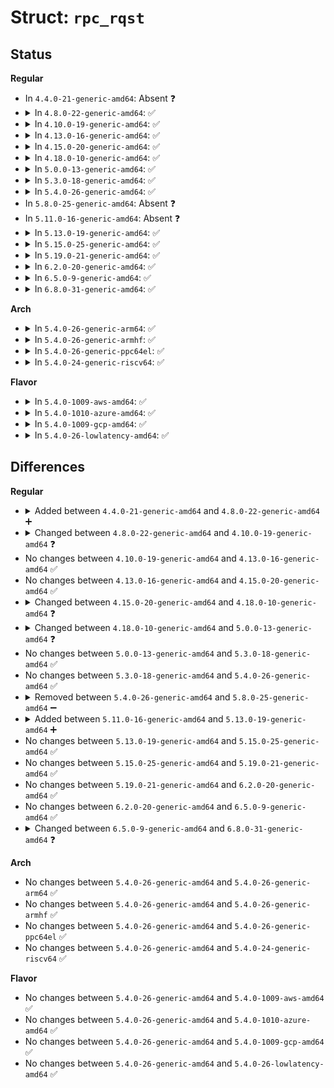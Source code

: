 # Struct: <code>rpc_rqst</code>

## Status
<b>Regular</b>
<ul>
<li>
In <code>4.4.0-21-generic-amd64</code>: Absent ❓
</li>
<li>
<details>
<summary>In <code>4.8.0-22-generic-amd64</code>: ✅</summary>

```c
struct rpc_rqst {
    struct rpc_xprt * rq_xprt;
    struct xdr_buf rq_snd_buf;
    struct xdr_buf rq_rcv_buf;
    struct rpc_task * rq_task;
    struct rpc_cred * rq_cred;
    __be32 rq_xid;
    int rq_cong;
    u32 rq_seqno;
    int rq_enc_pages_num;
    struct page * * rq_enc_pages;
    void (*)(struct rpc_rqst *) rq_release_snd_buf;
    struct list_head rq_list;
    __u32 * rq_buffer;
    size_t rq_callsize;
    size_t rq_rcvsize;
    size_t rq_xmit_bytes_sent;
    size_t rq_reply_bytes_recvd;
    struct xdr_buf rq_private_buf;
    long unsigned int rq_majortimeo;
    long unsigned int rq_timeout;
    ktime_t rq_rtt;
    unsigned int rq_retries;
    unsigned int rq_connect_cookie;
    u32 rq_bytes_sent;
    ktime_t rq_xtime;
    int rq_ntrans;
    struct list_head rq_bc_list;
    long unsigned int rq_bc_pa_state;
    struct list_head rq_bc_pa_list;
}
```
</details>
</li>
<li>
<details>
<summary>In <code>4.10.0-19-generic-amd64</code>: ✅</summary>

```c
struct rpc_rqst {
    struct rpc_xprt * rq_xprt;
    struct xdr_buf rq_snd_buf;
    struct xdr_buf rq_rcv_buf;
    struct rpc_task * rq_task;
    struct rpc_cred * rq_cred;
    __be32 rq_xid;
    int rq_cong;
    u32 rq_seqno;
    int rq_enc_pages_num;
    struct page * * rq_enc_pages;
    void (*)(struct rpc_rqst *) rq_release_snd_buf;
    struct list_head rq_list;
    void * rq_xprtdata;
    void * rq_buffer;
    size_t rq_callsize;
    void * rq_rbuffer;
    size_t rq_rcvsize;
    size_t rq_xmit_bytes_sent;
    size_t rq_reply_bytes_recvd;
    struct xdr_buf rq_private_buf;
    long unsigned int rq_majortimeo;
    long unsigned int rq_timeout;
    ktime_t rq_rtt;
    unsigned int rq_retries;
    unsigned int rq_connect_cookie;
    u32 rq_bytes_sent;
    ktime_t rq_xtime;
    int rq_ntrans;
    struct list_head rq_bc_list;
    long unsigned int rq_bc_pa_state;
    struct list_head rq_bc_pa_list;
}
```
</details>
</li>
<li>
<details>
<summary>In <code>4.13.0-16-generic-amd64</code>: ✅</summary>

```c
struct rpc_rqst {
    struct rpc_xprt * rq_xprt;
    struct xdr_buf rq_snd_buf;
    struct xdr_buf rq_rcv_buf;
    struct rpc_task * rq_task;
    struct rpc_cred * rq_cred;
    __be32 rq_xid;
    int rq_cong;
    u32 rq_seqno;
    int rq_enc_pages_num;
    struct page * * rq_enc_pages;
    void (*)(struct rpc_rqst *) rq_release_snd_buf;
    struct list_head rq_list;
    void * rq_xprtdata;
    void * rq_buffer;
    size_t rq_callsize;
    void * rq_rbuffer;
    size_t rq_rcvsize;
    size_t rq_xmit_bytes_sent;
    size_t rq_reply_bytes_recvd;
    struct xdr_buf rq_private_buf;
    long unsigned int rq_majortimeo;
    long unsigned int rq_timeout;
    ktime_t rq_rtt;
    unsigned int rq_retries;
    unsigned int rq_connect_cookie;
    u32 rq_bytes_sent;
    ktime_t rq_xtime;
    int rq_ntrans;
    struct list_head rq_bc_list;
    long unsigned int rq_bc_pa_state;
    struct list_head rq_bc_pa_list;
}
```
</details>
</li>
<li>
<details>
<summary>In <code>4.15.0-20-generic-amd64</code>: ✅</summary>

```c
struct rpc_rqst {
    struct rpc_xprt * rq_xprt;
    struct xdr_buf rq_snd_buf;
    struct xdr_buf rq_rcv_buf;
    struct rpc_task * rq_task;
    struct rpc_cred * rq_cred;
    __be32 rq_xid;
    int rq_cong;
    u32 rq_seqno;
    int rq_enc_pages_num;
    struct page * * rq_enc_pages;
    void (*)(struct rpc_rqst *) rq_release_snd_buf;
    struct list_head rq_list;
    void * rq_xprtdata;
    void * rq_buffer;
    size_t rq_callsize;
    void * rq_rbuffer;
    size_t rq_rcvsize;
    size_t rq_xmit_bytes_sent;
    size_t rq_reply_bytes_recvd;
    struct xdr_buf rq_private_buf;
    long unsigned int rq_majortimeo;
    long unsigned int rq_timeout;
    ktime_t rq_rtt;
    unsigned int rq_retries;
    unsigned int rq_connect_cookie;
    u32 rq_bytes_sent;
    ktime_t rq_xtime;
    int rq_ntrans;
    struct list_head rq_bc_list;
    long unsigned int rq_bc_pa_state;
    struct list_head rq_bc_pa_list;
}
```
</details>
</li>
<li>
<details>
<summary>In <code>4.18.0-10-generic-amd64</code>: ✅</summary>

```c
struct rpc_rqst {
    struct rpc_xprt * rq_xprt;
    struct xdr_buf rq_snd_buf;
    struct xdr_buf rq_rcv_buf;
    struct rpc_task * rq_task;
    struct rpc_cred * rq_cred;
    __be32 rq_xid;
    int rq_cong;
    u32 rq_seqno;
    int rq_enc_pages_num;
    struct page * * rq_enc_pages;
    void (*)(struct rpc_rqst *) rq_release_snd_buf;
    struct list_head rq_list;
    void * rq_buffer;
    size_t rq_callsize;
    void * rq_rbuffer;
    size_t rq_rcvsize;
    size_t rq_xmit_bytes_sent;
    size_t rq_reply_bytes_recvd;
    struct xdr_buf rq_private_buf;
    long unsigned int rq_majortimeo;
    long unsigned int rq_timeout;
    ktime_t rq_rtt;
    unsigned int rq_retries;
    unsigned int rq_connect_cookie;
    u32 rq_bytes_sent;
    ktime_t rq_xtime;
    int rq_ntrans;
    struct list_head rq_bc_list;
    long unsigned int rq_bc_pa_state;
    struct list_head rq_bc_pa_list;
}
```
</details>
</li>
<li>
<details>
<summary>In <code>5.0.0-13-generic-amd64</code>: ✅</summary>

```c
struct rpc_rqst {
    struct rpc_xprt * rq_xprt;
    struct xdr_buf rq_snd_buf;
    struct xdr_buf rq_rcv_buf;
    struct rpc_task * rq_task;
    struct rpc_cred * rq_cred;
    __be32 rq_xid;
    int rq_cong;
    u32 rq_seqno;
    int rq_enc_pages_num;
    struct page * * rq_enc_pages;
    void (*)(struct rpc_rqst *) rq_release_snd_buf;
    struct list_head rq_list;
    struct rb_node rq_recv;
    struct list_head rq_xmit;
    struct list_head rq_xmit2;
    void * rq_buffer;
    size_t rq_callsize;
    void * rq_rbuffer;
    size_t rq_rcvsize;
    size_t rq_xmit_bytes_sent;
    size_t rq_reply_bytes_recvd;
    struct xdr_buf rq_private_buf;
    long unsigned int rq_majortimeo;
    long unsigned int rq_timeout;
    ktime_t rq_rtt;
    unsigned int rq_retries;
    unsigned int rq_connect_cookie;
    atomic_t rq_pin;
    u32 rq_bytes_sent;
    ktime_t rq_xtime;
    int rq_ntrans;
    struct list_head rq_bc_list;
    long unsigned int rq_bc_pa_state;
    struct list_head rq_bc_pa_list;
}
```
</details>
</li>
<li>
<details>
<summary>In <code>5.3.0-18-generic-amd64</code>: ✅</summary>

```c
struct rpc_rqst {
    struct rpc_xprt * rq_xprt;
    struct xdr_buf rq_snd_buf;
    struct xdr_buf rq_rcv_buf;
    struct rpc_task * rq_task;
    struct rpc_cred * rq_cred;
    __be32 rq_xid;
    int rq_cong;
    u32 rq_seqno;
    int rq_enc_pages_num;
    struct page * * rq_enc_pages;
    void (*)(struct rpc_rqst *) rq_release_snd_buf;
    struct list_head rq_list;
    struct rb_node rq_recv;
    struct list_head rq_xmit;
    struct list_head rq_xmit2;
    void * rq_buffer;
    size_t rq_callsize;
    void * rq_rbuffer;
    size_t rq_rcvsize;
    size_t rq_xmit_bytes_sent;
    size_t rq_reply_bytes_recvd;
    struct xdr_buf rq_private_buf;
    long unsigned int rq_majortimeo;
    long unsigned int rq_timeout;
    ktime_t rq_rtt;
    unsigned int rq_retries;
    unsigned int rq_connect_cookie;
    atomic_t rq_pin;
    u32 rq_bytes_sent;
    ktime_t rq_xtime;
    int rq_ntrans;
    struct list_head rq_bc_list;
    long unsigned int rq_bc_pa_state;
    struct list_head rq_bc_pa_list;
}
```
</details>
</li>
<li>
<details>
<summary>In <code>5.4.0-26-generic-amd64</code>: ✅</summary>

```c
struct rpc_rqst {
    struct rpc_xprt * rq_xprt;
    struct xdr_buf rq_snd_buf;
    struct xdr_buf rq_rcv_buf;
    struct rpc_task * rq_task;
    struct rpc_cred * rq_cred;
    __be32 rq_xid;
    int rq_cong;
    u32 rq_seqno;
    int rq_enc_pages_num;
    struct page * * rq_enc_pages;
    void (*)(struct rpc_rqst *) rq_release_snd_buf;
    struct list_head rq_list;
    struct rb_node rq_recv;
    struct list_head rq_xmit;
    struct list_head rq_xmit2;
    void * rq_buffer;
    size_t rq_callsize;
    void * rq_rbuffer;
    size_t rq_rcvsize;
    size_t rq_xmit_bytes_sent;
    size_t rq_reply_bytes_recvd;
    struct xdr_buf rq_private_buf;
    long unsigned int rq_majortimeo;
    long unsigned int rq_timeout;
    ktime_t rq_rtt;
    unsigned int rq_retries;
    unsigned int rq_connect_cookie;
    atomic_t rq_pin;
    u32 rq_bytes_sent;
    ktime_t rq_xtime;
    int rq_ntrans;
    struct list_head rq_bc_list;
    long unsigned int rq_bc_pa_state;
    struct list_head rq_bc_pa_list;
}
```
</details>
</li>
<li>
In <code>5.8.0-25-generic-amd64</code>: Absent ❓
</li>
<li>
In <code>5.11.0-16-generic-amd64</code>: Absent ❓
</li>
<li>
<details>
<summary>In <code>5.13.0-19-generic-amd64</code>: ✅</summary>

```c
struct rpc_rqst {
    struct rpc_xprt * rq_xprt;
    struct xdr_buf rq_snd_buf;
    struct xdr_buf rq_rcv_buf;
    struct rpc_task * rq_task;
    struct rpc_cred * rq_cred;
    __be32 rq_xid;
    int rq_cong;
    u32 rq_seqno;
    int rq_enc_pages_num;
    struct page * * rq_enc_pages;
    void (*)(struct rpc_rqst *) rq_release_snd_buf;
    struct list_head rq_list;
    struct rb_node rq_recv;
    struct list_head rq_xmit;
    struct list_head rq_xmit2;
    void * rq_buffer;
    size_t rq_callsize;
    void * rq_rbuffer;
    size_t rq_rcvsize;
    size_t rq_xmit_bytes_sent;
    size_t rq_reply_bytes_recvd;
    struct xdr_buf rq_private_buf;
    long unsigned int rq_majortimeo;
    long unsigned int rq_minortimeo;
    long unsigned int rq_timeout;
    ktime_t rq_rtt;
    unsigned int rq_retries;
    unsigned int rq_connect_cookie;
    atomic_t rq_pin;
    u32 rq_bytes_sent;
    ktime_t rq_xtime;
    int rq_ntrans;
    struct list_head rq_bc_list;
    long unsigned int rq_bc_pa_state;
    struct list_head rq_bc_pa_list;
}
```
</details>
</li>
<li>
<details>
<summary>In <code>5.15.0-25-generic-amd64</code>: ✅</summary>

```c
struct rpc_rqst {
    struct rpc_xprt * rq_xprt;
    struct xdr_buf rq_snd_buf;
    struct xdr_buf rq_rcv_buf;
    struct rpc_task * rq_task;
    struct rpc_cred * rq_cred;
    __be32 rq_xid;
    int rq_cong;
    u32 rq_seqno;
    int rq_enc_pages_num;
    struct page * * rq_enc_pages;
    void (*)(struct rpc_rqst *) rq_release_snd_buf;
    struct list_head rq_list;
    struct rb_node rq_recv;
    struct list_head rq_xmit;
    struct list_head rq_xmit2;
    void * rq_buffer;
    size_t rq_callsize;
    void * rq_rbuffer;
    size_t rq_rcvsize;
    size_t rq_xmit_bytes_sent;
    size_t rq_reply_bytes_recvd;
    struct xdr_buf rq_private_buf;
    long unsigned int rq_majortimeo;
    long unsigned int rq_minortimeo;
    long unsigned int rq_timeout;
    ktime_t rq_rtt;
    unsigned int rq_retries;
    unsigned int rq_connect_cookie;
    atomic_t rq_pin;
    u32 rq_bytes_sent;
    ktime_t rq_xtime;
    int rq_ntrans;
    struct list_head rq_bc_list;
    long unsigned int rq_bc_pa_state;
    struct list_head rq_bc_pa_list;
}
```
</details>
</li>
<li>
<details>
<summary>In <code>5.19.0-21-generic-amd64</code>: ✅</summary>

```c
struct rpc_rqst {
    struct rpc_xprt * rq_xprt;
    struct xdr_buf rq_snd_buf;
    struct xdr_buf rq_rcv_buf;
    struct rpc_task * rq_task;
    struct rpc_cred * rq_cred;
    __be32 rq_xid;
    int rq_cong;
    u32 rq_seqno;
    int rq_enc_pages_num;
    struct page * * rq_enc_pages;
    void (*)(struct rpc_rqst *) rq_release_snd_buf;
    struct list_head rq_list;
    struct rb_node rq_recv;
    struct list_head rq_xmit;
    struct list_head rq_xmit2;
    void * rq_buffer;
    size_t rq_callsize;
    void * rq_rbuffer;
    size_t rq_rcvsize;
    size_t rq_xmit_bytes_sent;
    size_t rq_reply_bytes_recvd;
    struct xdr_buf rq_private_buf;
    long unsigned int rq_majortimeo;
    long unsigned int rq_minortimeo;
    long unsigned int rq_timeout;
    ktime_t rq_rtt;
    unsigned int rq_retries;
    unsigned int rq_connect_cookie;
    atomic_t rq_pin;
    u32 rq_bytes_sent;
    ktime_t rq_xtime;
    int rq_ntrans;
    struct list_head rq_bc_list;
    long unsigned int rq_bc_pa_state;
    struct list_head rq_bc_pa_list;
}
```
</details>
</li>
<li>
<details>
<summary>In <code>6.2.0-20-generic-amd64</code>: ✅</summary>

```c
struct rpc_rqst {
    struct rpc_xprt * rq_xprt;
    struct xdr_buf rq_snd_buf;
    struct xdr_buf rq_rcv_buf;
    struct rpc_task * rq_task;
    struct rpc_cred * rq_cred;
    __be32 rq_xid;
    int rq_cong;
    u32 rq_seqno;
    int rq_enc_pages_num;
    struct page * * rq_enc_pages;
    void (*)(struct rpc_rqst *) rq_release_snd_buf;
    struct list_head rq_list;
    struct rb_node rq_recv;
    struct list_head rq_xmit;
    struct list_head rq_xmit2;
    void * rq_buffer;
    size_t rq_callsize;
    void * rq_rbuffer;
    size_t rq_rcvsize;
    size_t rq_xmit_bytes_sent;
    size_t rq_reply_bytes_recvd;
    struct xdr_buf rq_private_buf;
    long unsigned int rq_majortimeo;
    long unsigned int rq_minortimeo;
    long unsigned int rq_timeout;
    ktime_t rq_rtt;
    unsigned int rq_retries;
    unsigned int rq_connect_cookie;
    atomic_t rq_pin;
    u32 rq_bytes_sent;
    ktime_t rq_xtime;
    int rq_ntrans;
    struct list_head rq_bc_list;
    long unsigned int rq_bc_pa_state;
    struct list_head rq_bc_pa_list;
}
```
</details>
</li>
<li>
<details>
<summary>In <code>6.5.0-9-generic-amd64</code>: ✅</summary>

```c
struct rpc_rqst {
    struct rpc_xprt * rq_xprt;
    struct xdr_buf rq_snd_buf;
    struct xdr_buf rq_rcv_buf;
    struct rpc_task * rq_task;
    struct rpc_cred * rq_cred;
    __be32 rq_xid;
    int rq_cong;
    u32 rq_seqno;
    int rq_enc_pages_num;
    struct page * * rq_enc_pages;
    void (*)(struct rpc_rqst *) rq_release_snd_buf;
    struct list_head rq_list;
    struct rb_node rq_recv;
    struct list_head rq_xmit;
    struct list_head rq_xmit2;
    void * rq_buffer;
    size_t rq_callsize;
    void * rq_rbuffer;
    size_t rq_rcvsize;
    size_t rq_xmit_bytes_sent;
    size_t rq_reply_bytes_recvd;
    struct xdr_buf rq_private_buf;
    long unsigned int rq_majortimeo;
    long unsigned int rq_minortimeo;
    long unsigned int rq_timeout;
    ktime_t rq_rtt;
    unsigned int rq_retries;
    unsigned int rq_connect_cookie;
    atomic_t rq_pin;
    u32 rq_bytes_sent;
    ktime_t rq_xtime;
    int rq_ntrans;
    struct list_head rq_bc_list;
    long unsigned int rq_bc_pa_state;
    struct list_head rq_bc_pa_list;
}
```
</details>
</li>
<li>
<details>
<summary>In <code>6.8.0-31-generic-amd64</code>: ✅</summary>

```c
struct rpc_rqst {
    struct rpc_xprt * rq_xprt;
    struct xdr_buf rq_snd_buf;
    struct xdr_buf rq_rcv_buf;
    struct rpc_task * rq_task;
    struct rpc_cred * rq_cred;
    __be32 rq_xid;
    int rq_cong;
    u32 rq_seqno;
    int rq_enc_pages_num;
    struct page * * rq_enc_pages;
    void (*)(struct rpc_rqst *) rq_release_snd_buf;
    struct list_head rq_list;
    struct rb_node rq_recv;
    struct list_head rq_xmit;
    struct list_head rq_xmit2;
    void * rq_buffer;
    size_t rq_callsize;
    void * rq_rbuffer;
    size_t rq_rcvsize;
    size_t rq_xmit_bytes_sent;
    size_t rq_reply_bytes_recvd;
    struct xdr_buf rq_private_buf;
    long unsigned int rq_majortimeo;
    long unsigned int rq_minortimeo;
    long unsigned int rq_timeout;
    ktime_t rq_rtt;
    unsigned int rq_retries;
    unsigned int rq_connect_cookie;
    atomic_t rq_pin;
    u32 rq_bytes_sent;
    ktime_t rq_xtime;
    int rq_ntrans;
    struct lwq_node rq_bc_list;
    long unsigned int rq_bc_pa_state;
    struct list_head rq_bc_pa_list;
}
```
</details>
</li>
</ul>
<b>Arch</b>
<ul>
<li>
<details>
<summary>In <code>5.4.0-26-generic-arm64</code>: ✅</summary>

```c
struct rpc_rqst {
    struct rpc_xprt * rq_xprt;
    struct xdr_buf rq_snd_buf;
    struct xdr_buf rq_rcv_buf;
    struct rpc_task * rq_task;
    struct rpc_cred * rq_cred;
    __be32 rq_xid;
    int rq_cong;
    u32 rq_seqno;
    int rq_enc_pages_num;
    struct page * * rq_enc_pages;
    void (*)(struct rpc_rqst *) rq_release_snd_buf;
    struct list_head rq_list;
    struct rb_node rq_recv;
    struct list_head rq_xmit;
    struct list_head rq_xmit2;
    void * rq_buffer;
    size_t rq_callsize;
    void * rq_rbuffer;
    size_t rq_rcvsize;
    size_t rq_xmit_bytes_sent;
    size_t rq_reply_bytes_recvd;
    struct xdr_buf rq_private_buf;
    long unsigned int rq_majortimeo;
    long unsigned int rq_timeout;
    ktime_t rq_rtt;
    unsigned int rq_retries;
    unsigned int rq_connect_cookie;
    atomic_t rq_pin;
    u32 rq_bytes_sent;
    ktime_t rq_xtime;
    int rq_ntrans;
    struct list_head rq_bc_list;
    long unsigned int rq_bc_pa_state;
    struct list_head rq_bc_pa_list;
}
```
</details>
</li>
<li>
<details>
<summary>In <code>5.4.0-26-generic-armhf</code>: ✅</summary>

```c
struct rpc_rqst {
    struct rpc_xprt * rq_xprt;
    struct xdr_buf rq_snd_buf;
    struct xdr_buf rq_rcv_buf;
    struct rpc_task * rq_task;
    struct rpc_cred * rq_cred;
    __be32 rq_xid;
    int rq_cong;
    u32 rq_seqno;
    int rq_enc_pages_num;
    struct page * * rq_enc_pages;
    void (*)(struct rpc_rqst *) rq_release_snd_buf;
    struct list_head rq_list;
    struct rb_node rq_recv;
    struct list_head rq_xmit;
    struct list_head rq_xmit2;
    void * rq_buffer;
    size_t rq_callsize;
    void * rq_rbuffer;
    size_t rq_rcvsize;
    size_t rq_xmit_bytes_sent;
    size_t rq_reply_bytes_recvd;
    struct xdr_buf rq_private_buf;
    long unsigned int rq_majortimeo;
    long unsigned int rq_timeout;
    ktime_t rq_rtt;
    unsigned int rq_retries;
    unsigned int rq_connect_cookie;
    atomic_t rq_pin;
    u32 rq_bytes_sent;
    ktime_t rq_xtime;
    int rq_ntrans;
    struct list_head rq_bc_list;
    long unsigned int rq_bc_pa_state;
    struct list_head rq_bc_pa_list;
}
```
</details>
</li>
<li>
<details>
<summary>In <code>5.4.0-26-generic-ppc64el</code>: ✅</summary>

```c
struct rpc_rqst {
    struct rpc_xprt * rq_xprt;
    struct xdr_buf rq_snd_buf;
    struct xdr_buf rq_rcv_buf;
    struct rpc_task * rq_task;
    struct rpc_cred * rq_cred;
    __be32 rq_xid;
    int rq_cong;
    u32 rq_seqno;
    int rq_enc_pages_num;
    struct page * * rq_enc_pages;
    void (*)(struct rpc_rqst *) rq_release_snd_buf;
    struct list_head rq_list;
    struct rb_node rq_recv;
    struct list_head rq_xmit;
    struct list_head rq_xmit2;
    void * rq_buffer;
    size_t rq_callsize;
    void * rq_rbuffer;
    size_t rq_rcvsize;
    size_t rq_xmit_bytes_sent;
    size_t rq_reply_bytes_recvd;
    struct xdr_buf rq_private_buf;
    long unsigned int rq_majortimeo;
    long unsigned int rq_timeout;
    ktime_t rq_rtt;
    unsigned int rq_retries;
    unsigned int rq_connect_cookie;
    atomic_t rq_pin;
    u32 rq_bytes_sent;
    ktime_t rq_xtime;
    int rq_ntrans;
    struct list_head rq_bc_list;
    long unsigned int rq_bc_pa_state;
    struct list_head rq_bc_pa_list;
}
```
</details>
</li>
<li>
<details>
<summary>In <code>5.4.0-24-generic-riscv64</code>: ✅</summary>

```c
struct rpc_rqst {
    struct rpc_xprt * rq_xprt;
    struct xdr_buf rq_snd_buf;
    struct xdr_buf rq_rcv_buf;
    struct rpc_task * rq_task;
    struct rpc_cred * rq_cred;
    __be32 rq_xid;
    int rq_cong;
    u32 rq_seqno;
    int rq_enc_pages_num;
    struct page * * rq_enc_pages;
    void (*)(struct rpc_rqst *) rq_release_snd_buf;
    struct list_head rq_list;
    struct rb_node rq_recv;
    struct list_head rq_xmit;
    struct list_head rq_xmit2;
    void * rq_buffer;
    size_t rq_callsize;
    void * rq_rbuffer;
    size_t rq_rcvsize;
    size_t rq_xmit_bytes_sent;
    size_t rq_reply_bytes_recvd;
    struct xdr_buf rq_private_buf;
    long unsigned int rq_majortimeo;
    long unsigned int rq_timeout;
    ktime_t rq_rtt;
    unsigned int rq_retries;
    unsigned int rq_connect_cookie;
    atomic_t rq_pin;
    u32 rq_bytes_sent;
    ktime_t rq_xtime;
    int rq_ntrans;
    struct list_head rq_bc_list;
    long unsigned int rq_bc_pa_state;
    struct list_head rq_bc_pa_list;
}
```
</details>
</li>
</ul>
<b>Flavor</b>
<ul>
<li>
<details>
<summary>In <code>5.4.0-1009-aws-amd64</code>: ✅</summary>

```c
struct rpc_rqst {
    struct rpc_xprt * rq_xprt;
    struct xdr_buf rq_snd_buf;
    struct xdr_buf rq_rcv_buf;
    struct rpc_task * rq_task;
    struct rpc_cred * rq_cred;
    __be32 rq_xid;
    int rq_cong;
    u32 rq_seqno;
    int rq_enc_pages_num;
    struct page * * rq_enc_pages;
    void (*)(struct rpc_rqst *) rq_release_snd_buf;
    struct list_head rq_list;
    struct rb_node rq_recv;
    struct list_head rq_xmit;
    struct list_head rq_xmit2;
    void * rq_buffer;
    size_t rq_callsize;
    void * rq_rbuffer;
    size_t rq_rcvsize;
    size_t rq_xmit_bytes_sent;
    size_t rq_reply_bytes_recvd;
    struct xdr_buf rq_private_buf;
    long unsigned int rq_majortimeo;
    long unsigned int rq_timeout;
    ktime_t rq_rtt;
    unsigned int rq_retries;
    unsigned int rq_connect_cookie;
    atomic_t rq_pin;
    u32 rq_bytes_sent;
    ktime_t rq_xtime;
    int rq_ntrans;
    struct list_head rq_bc_list;
    long unsigned int rq_bc_pa_state;
    struct list_head rq_bc_pa_list;
}
```
</details>
</li>
<li>
<details>
<summary>In <code>5.4.0-1010-azure-amd64</code>: ✅</summary>

```c
struct rpc_rqst {
    struct rpc_xprt * rq_xprt;
    struct xdr_buf rq_snd_buf;
    struct xdr_buf rq_rcv_buf;
    struct rpc_task * rq_task;
    struct rpc_cred * rq_cred;
    __be32 rq_xid;
    int rq_cong;
    u32 rq_seqno;
    int rq_enc_pages_num;
    struct page * * rq_enc_pages;
    void (*)(struct rpc_rqst *) rq_release_snd_buf;
    struct list_head rq_list;
    struct rb_node rq_recv;
    struct list_head rq_xmit;
    struct list_head rq_xmit2;
    void * rq_buffer;
    size_t rq_callsize;
    void * rq_rbuffer;
    size_t rq_rcvsize;
    size_t rq_xmit_bytes_sent;
    size_t rq_reply_bytes_recvd;
    struct xdr_buf rq_private_buf;
    long unsigned int rq_majortimeo;
    long unsigned int rq_timeout;
    ktime_t rq_rtt;
    unsigned int rq_retries;
    unsigned int rq_connect_cookie;
    atomic_t rq_pin;
    u32 rq_bytes_sent;
    ktime_t rq_xtime;
    int rq_ntrans;
    struct list_head rq_bc_list;
    long unsigned int rq_bc_pa_state;
    struct list_head rq_bc_pa_list;
}
```
</details>
</li>
<li>
<details>
<summary>In <code>5.4.0-1009-gcp-amd64</code>: ✅</summary>

```c
struct rpc_rqst {
    struct rpc_xprt * rq_xprt;
    struct xdr_buf rq_snd_buf;
    struct xdr_buf rq_rcv_buf;
    struct rpc_task * rq_task;
    struct rpc_cred * rq_cred;
    __be32 rq_xid;
    int rq_cong;
    u32 rq_seqno;
    int rq_enc_pages_num;
    struct page * * rq_enc_pages;
    void (*)(struct rpc_rqst *) rq_release_snd_buf;
    struct list_head rq_list;
    struct rb_node rq_recv;
    struct list_head rq_xmit;
    struct list_head rq_xmit2;
    void * rq_buffer;
    size_t rq_callsize;
    void * rq_rbuffer;
    size_t rq_rcvsize;
    size_t rq_xmit_bytes_sent;
    size_t rq_reply_bytes_recvd;
    struct xdr_buf rq_private_buf;
    long unsigned int rq_majortimeo;
    long unsigned int rq_timeout;
    ktime_t rq_rtt;
    unsigned int rq_retries;
    unsigned int rq_connect_cookie;
    atomic_t rq_pin;
    u32 rq_bytes_sent;
    ktime_t rq_xtime;
    int rq_ntrans;
    struct list_head rq_bc_list;
    long unsigned int rq_bc_pa_state;
    struct list_head rq_bc_pa_list;
}
```
</details>
</li>
<li>
<details>
<summary>In <code>5.4.0-26-lowlatency-amd64</code>: ✅</summary>

```c
struct rpc_rqst {
    struct rpc_xprt * rq_xprt;
    struct xdr_buf rq_snd_buf;
    struct xdr_buf rq_rcv_buf;
    struct rpc_task * rq_task;
    struct rpc_cred * rq_cred;
    __be32 rq_xid;
    int rq_cong;
    u32 rq_seqno;
    int rq_enc_pages_num;
    struct page * * rq_enc_pages;
    void (*)(struct rpc_rqst *) rq_release_snd_buf;
    struct list_head rq_list;
    struct rb_node rq_recv;
    struct list_head rq_xmit;
    struct list_head rq_xmit2;
    void * rq_buffer;
    size_t rq_callsize;
    void * rq_rbuffer;
    size_t rq_rcvsize;
    size_t rq_xmit_bytes_sent;
    size_t rq_reply_bytes_recvd;
    struct xdr_buf rq_private_buf;
    long unsigned int rq_majortimeo;
    long unsigned int rq_timeout;
    ktime_t rq_rtt;
    unsigned int rq_retries;
    unsigned int rq_connect_cookie;
    atomic_t rq_pin;
    u32 rq_bytes_sent;
    ktime_t rq_xtime;
    int rq_ntrans;
    struct list_head rq_bc_list;
    long unsigned int rq_bc_pa_state;
    struct list_head rq_bc_pa_list;
}
```
</details>
</li>
</ul>

## Differences
<b>Regular</b>
<ul>
<li>
<details>
<summary>Added between <code>4.4.0-21-generic-amd64</code> and <code>4.8.0-22-generic-amd64</code> ➕</summary>

```c
struct rpc_rqst {
    struct rpc_xprt * rq_xprt;
    struct xdr_buf rq_snd_buf;
    struct xdr_buf rq_rcv_buf;
    struct rpc_task * rq_task;
    struct rpc_cred * rq_cred;
    __be32 rq_xid;
    int rq_cong;
    u32 rq_seqno;
    int rq_enc_pages_num;
    struct page * * rq_enc_pages;
    void (*)(struct rpc_rqst *) rq_release_snd_buf;
    struct list_head rq_list;
    __u32 * rq_buffer;
    size_t rq_callsize;
    size_t rq_rcvsize;
    size_t rq_xmit_bytes_sent;
    size_t rq_reply_bytes_recvd;
    struct xdr_buf rq_private_buf;
    long unsigned int rq_majortimeo;
    long unsigned int rq_timeout;
    ktime_t rq_rtt;
    unsigned int rq_retries;
    unsigned int rq_connect_cookie;
    u32 rq_bytes_sent;
    ktime_t rq_xtime;
    int rq_ntrans;
    struct list_head rq_bc_list;
    long unsigned int rq_bc_pa_state;
    struct list_head rq_bc_pa_list;
}
```
</details>
</li>
<li>
<details>
<summary>Changed between <code>4.8.0-22-generic-amd64</code> and <code>4.10.0-19-generic-amd64</code> ❓</summary>
<ul>
<li>
<b>Field added. </b>
<code>void * rq_xprtdata</code>
</li>
<li>
<b>Field added. </b>
<code>void * rq_rbuffer</code>
</li>
<li>
<b>Field type changed. </b>
<code>__u32 * rq_buffer</code> ➡️ <code>void * rq_buffer</code>
</li>
</ul>
</details>
</li>
<li>
No changes between <code>4.10.0-19-generic-amd64</code> and <code>4.13.0-16-generic-amd64</code> ✅
</li>
<li>
No changes between <code>4.13.0-16-generic-amd64</code> and <code>4.15.0-20-generic-amd64</code> ✅
</li>
<li>
<details>
<summary>Changed between <code>4.15.0-20-generic-amd64</code> and <code>4.18.0-10-generic-amd64</code> ❓</summary>
<ul>
<li>
<b>Field removed. </b>
<code>void * rq_xprtdata</code>
</li>
</ul>
</details>
</li>
<li>
<details>
<summary>Changed between <code>4.18.0-10-generic-amd64</code> and <code>5.0.0-13-generic-amd64</code> ❓</summary>
<ul>
<li>
<b>Field added. </b>
<code>struct rb_node rq_recv</code>
</li>
<li>
<b>Field added. </b>
<code>struct list_head rq_xmit</code>
</li>
<li>
<b>Field added. </b>
<code>struct list_head rq_xmit2</code>
</li>
<li>
<b>Field added. </b>
<code>atomic_t rq_pin</code>
</li>
</ul>
</details>
</li>
<li>
No changes between <code>5.0.0-13-generic-amd64</code> and <code>5.3.0-18-generic-amd64</code> ✅
</li>
<li>
No changes between <code>5.3.0-18-generic-amd64</code> and <code>5.4.0-26-generic-amd64</code> ✅
</li>
<li>
<details>
<summary>Removed between <code>5.4.0-26-generic-amd64</code> and <code>5.8.0-25-generic-amd64</code> ➖</summary>

```c
struct rpc_rqst {
    struct rpc_xprt * rq_xprt;
    struct xdr_buf rq_snd_buf;
    struct xdr_buf rq_rcv_buf;
    struct rpc_task * rq_task;
    struct rpc_cred * rq_cred;
    __be32 rq_xid;
    int rq_cong;
    u32 rq_seqno;
    int rq_enc_pages_num;
    struct page * * rq_enc_pages;
    void (*)(struct rpc_rqst *) rq_release_snd_buf;
    struct list_head rq_list;
    struct rb_node rq_recv;
    struct list_head rq_xmit;
    struct list_head rq_xmit2;
    void * rq_buffer;
    size_t rq_callsize;
    void * rq_rbuffer;
    size_t rq_rcvsize;
    size_t rq_xmit_bytes_sent;
    size_t rq_reply_bytes_recvd;
    struct xdr_buf rq_private_buf;
    long unsigned int rq_majortimeo;
    long unsigned int rq_timeout;
    ktime_t rq_rtt;
    unsigned int rq_retries;
    unsigned int rq_connect_cookie;
    atomic_t rq_pin;
    u32 rq_bytes_sent;
    ktime_t rq_xtime;
    int rq_ntrans;
    struct list_head rq_bc_list;
    long unsigned int rq_bc_pa_state;
    struct list_head rq_bc_pa_list;
}
```
</details>
</li>
<li>
<details>
<summary>Added between <code>5.11.0-16-generic-amd64</code> and <code>5.13.0-19-generic-amd64</code> ➕</summary>

```c
struct rpc_rqst {
    struct rpc_xprt * rq_xprt;
    struct xdr_buf rq_snd_buf;
    struct xdr_buf rq_rcv_buf;
    struct rpc_task * rq_task;
    struct rpc_cred * rq_cred;
    __be32 rq_xid;
    int rq_cong;
    u32 rq_seqno;
    int rq_enc_pages_num;
    struct page * * rq_enc_pages;
    void (*)(struct rpc_rqst *) rq_release_snd_buf;
    struct list_head rq_list;
    struct rb_node rq_recv;
    struct list_head rq_xmit;
    struct list_head rq_xmit2;
    void * rq_buffer;
    size_t rq_callsize;
    void * rq_rbuffer;
    size_t rq_rcvsize;
    size_t rq_xmit_bytes_sent;
    size_t rq_reply_bytes_recvd;
    struct xdr_buf rq_private_buf;
    long unsigned int rq_majortimeo;
    long unsigned int rq_minortimeo;
    long unsigned int rq_timeout;
    ktime_t rq_rtt;
    unsigned int rq_retries;
    unsigned int rq_connect_cookie;
    atomic_t rq_pin;
    u32 rq_bytes_sent;
    ktime_t rq_xtime;
    int rq_ntrans;
    struct list_head rq_bc_list;
    long unsigned int rq_bc_pa_state;
    struct list_head rq_bc_pa_list;
}
```
</details>
</li>
<li>
No changes between <code>5.13.0-19-generic-amd64</code> and <code>5.15.0-25-generic-amd64</code> ✅
</li>
<li>
No changes between <code>5.15.0-25-generic-amd64</code> and <code>5.19.0-21-generic-amd64</code> ✅
</li>
<li>
No changes between <code>5.19.0-21-generic-amd64</code> and <code>6.2.0-20-generic-amd64</code> ✅
</li>
<li>
No changes between <code>6.2.0-20-generic-amd64</code> and <code>6.5.0-9-generic-amd64</code> ✅
</li>
<li>
<details>
<summary>Changed between <code>6.5.0-9-generic-amd64</code> and <code>6.8.0-31-generic-amd64</code> ❓</summary>
<ul>
<li>
<b>Field type changed. </b>
<code>struct list_head rq_bc_list</code> ➡️ <code>struct lwq_node rq_bc_list</code>
</li>
</ul>
</details>
</li>
</ul>
<b>Arch</b>
<ul>
<li>
No changes between <code>5.4.0-26-generic-amd64</code> and <code>5.4.0-26-generic-arm64</code> ✅
</li>
<li>
No changes between <code>5.4.0-26-generic-amd64</code> and <code>5.4.0-26-generic-armhf</code> ✅
</li>
<li>
No changes between <code>5.4.0-26-generic-amd64</code> and <code>5.4.0-26-generic-ppc64el</code> ✅
</li>
<li>
No changes between <code>5.4.0-26-generic-amd64</code> and <code>5.4.0-24-generic-riscv64</code> ✅
</li>
</ul>
<b>Flavor</b>
<ul>
<li>
No changes between <code>5.4.0-26-generic-amd64</code> and <code>5.4.0-1009-aws-amd64</code> ✅
</li>
<li>
No changes between <code>5.4.0-26-generic-amd64</code> and <code>5.4.0-1010-azure-amd64</code> ✅
</li>
<li>
No changes between <code>5.4.0-26-generic-amd64</code> and <code>5.4.0-1009-gcp-amd64</code> ✅
</li>
<li>
No changes between <code>5.4.0-26-generic-amd64</code> and <code>5.4.0-26-lowlatency-amd64</code> ✅
</li>
</ul>
